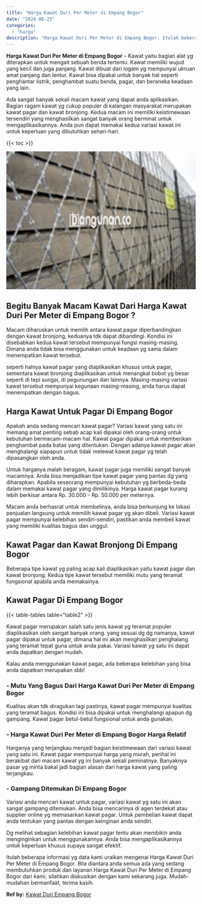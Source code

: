 ```yaml
---
title: "Harga Kawat Duri Per Meter di Empang Bogor"
date: "2024-08-23"
categories: 
  - "harga"
description: "Harga Kawat Duri Per Meter di Empang Bogor. Itulah beberapa informasi yg data kami uraikan mengenai Harga Kawat Duri Per Meter di Empang Bogor. Bila diantara..."
---
```


**Harga Kawat Duri Per Meter di Empang Bogor** – Kawat yaitu bagian alat yg diterapkan untuk mengait sebuah benda tertentu. Kawat memiliki wujud yang kecil dan juga panjang. Kawat dibuat dari logam yg mempunyai ukruan amat panjang dan lentur. Kawat bisa dipakai untuk banyak hal seperti penghantar listrik, penghambat suatu benda, pagar, dan beraneka keadaan yang lain.

Ada sangat banyak sekali macam kawat yang dapat anda aplikasikan. Bagian ragam kawat yg cukup populer di kalangan masyarakat merupakan kawat pagar dan kawat bronjong. Kedua macam ini memiliki keistimewaan tersendiri yang menghasilkan sangat banyak orang berminat untuk mengaplikasikannya. Anda pun dapat memakai kedua variasi kawat ini untuk keperluan yang dibutuhkan sehari-hari.

{{< toc >}}

![Harga Kawat Duri Per Meter di Empang Bogor](/images/jual-kawat-murah34.png)

## Begitu Banyak Macam Kawat Dari Harga Kawat Duri Per Meter di Empang Bogor ?

Macam diharuskan untuk memlih antara kawat pagar diperbandingkan dengan kawat bronjong, keduanya tdk dapat dibandingi. Kondisi ini disebabkan kedua kawat tersebut mempunyai fungsi masing-masing. Dimana anda tidak bisa menggunakan untuk keadaan yg sama dalam menempatkan kawat tersebut.

seperti halnya kawat pagar yang diaplikasikan khusus untuk pagar, sementara kawat bronjong diaplikasikan untuk menangkal bobot yg besar seperti di tepi sungai, di pegunungan dan lainnya. Masing-masing variasi kawat tersebut mempunyai kegunaan masing-masing, anda harus dapat menempatkan dengan bagus.

## Harga Kawat Untuk Pagar Di Empang Bogor

Apakah anda sedang mencari kawat pagar? Variasi kawat yang satu ini memang amat penting sebab acap kali dipakai oleh orang-orang untuk kebutuhan bermacam-macam hal. Kawat pagar dipakai untuk memberikan penghambat pada batas yang ditentukan. Dengan adanya kawat pagar akan menghalangi siapapun untuk tidak melewat kawat pagar yg telah dipasangkan oleh anda.

Untuk harganya malah beragam, kawat pagar juga memiliki sangat banyak macamnya. Anda bisa menjadikan tipe kawat pagar yang pantas dg yang diharapkan. Apabila seseorang mempunyai kebutuhan yg berbeda-beda dalam memakai kawat pagar yang dimilikinya. Harga kawat pagar kurang lebih berkisar antara Rp. 30.000 – Rp. 50.000 per meternya.

Macam anda berhasrat untuk membelinya, anda bisa berkunjung ke lokasi penjualan langsung untuk memilih kawat pagar yg akan dibeli. Variasi kawat pagar mempunyai kelebihan sendiri-sendiri, pastikan anda membeli kawat yang memiliki kualitas bagus dan unggul.

## Kawat Pagar dan Kawat Bronjong Di Empang Bogor

Beberapa tipe kawat yg paling acap kali diaplikasikan yaitu kawat pagar dan kawat bronjong. Kedua tipe kawat tersebut memiliki mutu yang teramat fungsional apabila anda memakainya.

## Kawat Pagar Di Empang Bogor

{{< table-tables table="table2" >}}

Kawat pagar merupakan salah satu jenis kawat yg teramat populer diaplikasikan oleh sangat banyak orang. yang sesuai dg dg namanya, kawat pagar dipakai untuk pagar, dimana hal ini akan menghasilkan penghalang yang teramat tepat guna untuk anda pakai. Variasi kawat yg satu ini dapat anda dapatkan dengan mudah.

Kalau anda menggunakan kawat pagar, ada beberapa kelebihan yang bisa anda dapatkan merupakan sbb!

### \- Mutu Yang Bagus Dari Harga Kawat Duri Per Meter di Empang Bogor

Kualitas akan tdk diragukan lagi pastinya, kawat pagar mempunyai kualitas yang teramat bagus. Kondisi ini bisa dipakai untuk menghalangi apapun dg gampang. Kawat pagar betul-betul fungsional untuk anda gunakan.

### \- Harga Kawat Duri Per Meter di Empang Bogor Harga Relatif

Harganya yang terjangkau menjadi bagian keistimewaan dari variasi kawat yang satu ini. Kawat pagar mempunyai harga yang murah, perihal ini berakibat dari macam kawat yg ini banyak sekali peminatnya. Banyaknya pasar yg minta bakal jadi bagian alasan dari harga kawat yang paling terjangkau.

### \- Gampang Ditemukan Di Empang Bogor

Variasi anda mencari kawat untuk pagar, variasi kawat yg satu ini akan sangat gampang ditemukan. Anda bisa mencarinya di agen terdekat atau supplier online yg memasarkan kawat pagar. Untuk pembelian kawat dapat anda tentukan yang pantas dengan keinginan anda sendiri.

Dg melihat sebagian kelebihan kawat pagar tentu akan membikin anda menginginkan untuk menggunakannya. Anda bisa mengaplikasikannya untuk keperluan khusus supaya sangat efektif.

Itulah beberapa informasi yg data kami uraikan mengenai Harga Kawat Duri Per Meter di Empang Bogor. Bila diantara anda semua ada yang sedang membutuhkan produk dan layanan Harga Kawat Duri Per Meter di Empang Bogor dari kami, silahkan diskusikan dengan kami sekarang juga. Mudah-mudahan bermanfaat, terima kasih.

**Ref by:** [Kawat Duri Empang Bogor](https://id.wikipedia.org/wiki/Kawat)
